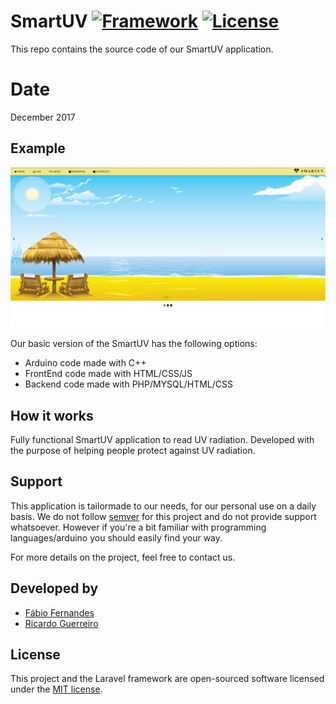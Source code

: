 # SmartUV [![Framework](https://img.shields.io/badge/Laravel-v5.7.20-green.svg)](https://packagist.org/packages/laravel/framework) [![License](https://poser.pugx.org/laravel/framework/license)](https://packagist.org/packages/laravel/framework)

This repo contains the source code of our SmartUV application.

# Date

December 2017


## Example

<img style="max-width:100%; height: auto" src="https://github.com/fabiommfernandes/SmartUV/blob/master/smartUV.png">

Our basic version of the SmartUV has the following options:

- Arduino code made with C++
- FrontEnd code made with HTML/CSS/JS
- Backend code made with PHP/MYSQL/HTML/CSS

## How it works

Fully functional SmartUV application to read UV radiation.
Developed with the purpose of helping people protect against UV radiation.

## Support

This application is tailormade to our needs, for our personal use on a daily basis.
We do not follow [semver](http://semver.org) for this project and do not provide support whatsoever. However if you're a bit familiar with programming languages/arduino you should easily find your way.

For more details on the project, feel free to contact us.

## Developed by

- [Fábio Fernandes](https://github.com/fabiomiguelmfernandes)
- [Ricardo Guerreiro](https://github.com/rguerreiro7)

## License

This project and the Laravel framework are open-sourced software licensed under the [MIT license](http://opensource.org/licenses/MIT).
